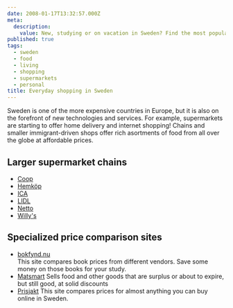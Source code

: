 ```yaml
---
date: 2008-01-17T13:32:57.000Z
meta:
  description:
    value: New, studying or on vacation in Sweden? Find the most popular Swedish supermarkets, discount stores and price comparison sites.
published: true
tags:
  - sweden
  - food
  - living
  - shopping
  - supermarkets
  - personal
title: Everyday shopping in Sweden
---
```

Sweden is one of the more expensive countries in Europe, but it is also on the forefront of new technologies and services. For example, supermarkets are starting to offer home delivery and internet shopping! Chains and smaller immigrant-driven shops offer rich asortments of food from all over the globe at affordable prices.

## Larger supermarket chains

- [Coop](https://www.coop.se/)
- [Hemköp](https://www.hemkop.se/)
- [ICA](https://www.ica.se/)
- [LIDL](https://www.lidl.se/)
- [Netto](https://www.netto.se/)
- [Willy's](https://www.willys.se/)

## Specialized price comparison sites

- [bokfynd.nu](https://www.bokfynd.nu/)  
    This site compares book prices from different vendors. Save some money on those books for your study.
- [Matsmart](https://www.matsmart.se/)
    Sells food and other goods that are surplus or about to expire, but still good, at solid discounts
- [Prisjakt](https://www.prisjakt.nu/)
    This site compares prices for almost anything you can buy online in Sweden.
